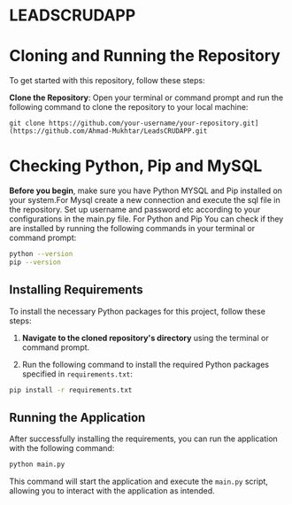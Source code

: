 # LEADSCRUDAPP

# Cloning and Running the Repository

To get started with this repository, follow these steps:

  **Clone the Repository**: Open your terminal or command prompt and run the following command to clone the repository to your local machine:

    
    git clone https://github.com/your-username/your-repository.git](https://github.com/Ahmad-Mukhtar/LeadsCRUDAPP.git
# Checking Python, Pip and MySQL
  

  **Before you begin**, make sure you have Python MYSQL and Pip installed on your system.For Mysql create a new connection and execute the sql file in the repository.
  Set up username and password etc according to your configurations in the main.py file.
  For Python and Pip You can check if they are installed by running the following commands in your terminal or command prompt:

  ```bash
  python --version
  pip --version
```

## Installing Requirements

To install the necessary Python packages for this project, follow these steps:

1. **Navigate to the cloned repository's directory** using the terminal or command prompt.

2. Run the following command to install the required Python packages specified in `requirements.txt`:

```bash
pip install -r requirements.txt
```

## Running the Application

After successfully installing the requirements, you can run the application with the following command:

```bash
python main.py
```
This command will start the application and execute the `main.py` script, allowing you to interact with the application as intended.
